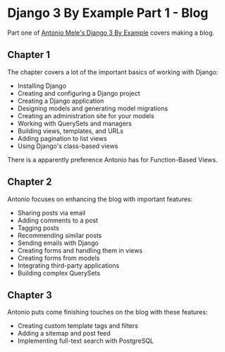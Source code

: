 # Django 3 By Example Part 1 - Blog

Part one of [Antonio Mele's Django 3 By Example](https://www.packtpub.com/product/django-3-by-example-third-edition/9781838981952) covers making a blog.

## Chapter 1

The chapter covers a lot of the important basics of working with Django:

* Installing Django
* Creating and configuring a Django project
* Creating a Django application
* Designing models and generating model migrations
* Creating an administration site for your models
* Working with QuerySets and managers
* Building views, templates, and URLs
* Adding pagination to list views
* Using Django's class-based views

There is a apparently preference Antonio has for Function-Based Views.

## Chapter 2

Antonio focuses on enhancing the blog with important features:

* Sharing posts via email
* Adding comments to a post
* Tagging posts
* Recommending similar posts
* Sending emails with Django
* Creating forms and handling them in views
* Creating forms from models
* Integrating third-party applications
* Building complex QuerySets

## Chapter 3

Antonio puts come finishing touches on the blog with these features:

* Creating custom template tags and filters
* Adding a sitemap and post feed
* Implementing full-text search with PostgreSQL